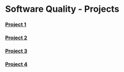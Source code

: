 # Software Quality - Projects

### [Project 1](https://github.com/alex-xiarchos/ceid-softwarequality/blob/main/Project%201.pdf)

### [Project 2](https://github.com/alex-xiarchos/ceid-softwarequality/blob/main/Project%202.pdf)

### [Project 3](https://github.com/alex-xiarchos/ceid-softwarequality/blob/main/Project%203.pdf)

### [Project 4](https://github.com/alex-xiarchos/ceid-softwarequality/blob/main/Project%204.pdf)
